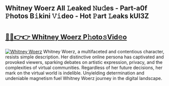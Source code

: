 ## Whitney Woerz All 𝙻eaked 𝙽u𝚍es - Part-a0f 𝙿hotos B𝚒kini 𝚅𝚒deo - Hot 𝙿art 𝙻eaks kUl3Z

# <h2><a href="http://ld46nui.urlbe.top/?page=Whitney+Woerz">🔗🔗👉👉 Whitney Woerz P𝚑oto𝚜Vid𝚎o</a></h2>

[![Whitney Woerz](https://i.imgur.com/eBuTRDB.gif)](http://ld46nui.urlbe.top/?page=Whitney+Woerz)
Whitney Woerz, a multifaceted and contentious character, resists simple description. Her distinctive online persona has captivated and provoked viewers, sparking debates on artistic expression, privacy, and the complexities of virtual communities. Regardless of her future decisions, her mark on the virtual world is indelible. Unyielding determination and undeniable magnetism fuel Whitney Woerz journey in the digital landscape.
